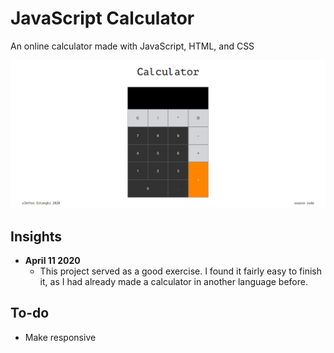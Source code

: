 # JavaScript Calculator
An online calculator made with JavaScript, HTML, and CSS

![](screenshot.png)

## Insights
* <strong>April 11 2020</strong>
  * This project served as a good exercise. I found it fairly easy to finish it, as I had already made a calculator in another language before.

## To-do
* Make responsive
